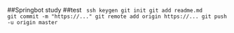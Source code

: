 ##Springbot study
##test
<code>
ssh keygen
git init
git add readme.md
git commit -m "https://..."
git remote add origin https://...
git push -u origin master
</code>





